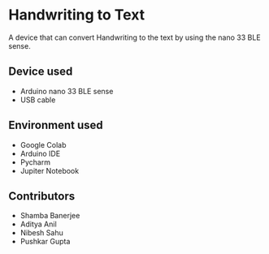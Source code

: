 # Handwriting to Text

A device that can convert Handwriting to the text by using the nano 33 BLE sense.




## Device used 
- Arduino nano 33 BLE sense
- USB cable 

## Environment used 
- Google Colab
- Arduino IDE 
- Pycharm
- Jupiter Notebook

## Contributors
- Shamba Banerjee
- Aditya Anil
- Nibesh Sahu
- Pushkar Gupta 
